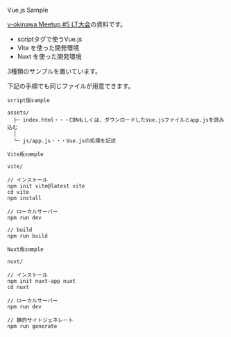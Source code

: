 Vue.js Sample

[v-okinawa Meetup #5 LT大会](https://v-okinawa.connpass.com/event/223357/)の資料です。

* scriptタグで使うVue.js
* Vite を使った開発環境
* Nuxt を使った開発環境

3種類のサンプルを置いています。

下記の手順でも同じファイルが用意できます。

```
script版sample

assets/
  ├─ index.html・・・CDNもしくは、ダウンロードしたVue.jsファイルとapp.jsを読み込む
  │
  └─ js/app.js・・・Vue.jsの処理を記述

```

```
Vite版sample

vite/

// インストール
npm init vite@latest vite
cd vite
npm install

// ローカルサーバー
npm run dev

// build
npm run build
```


```
Nuxt版sample

nuxt/

// インストール
npm init nuxt-app nuxt
cd nuxt

// ローカルサーバー
npm run dev

// 静的サイトジェネレート
npm run generate
```
